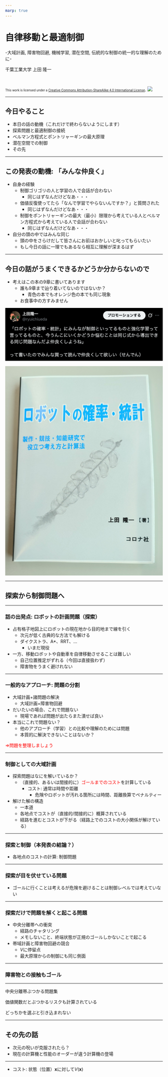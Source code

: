 ```yaml
---
marp: true
---
```


<!-- footer: "2025年12月2日 RSJセミナー" -->

# 自律移動と最適制御

-大域計画, 障害物回避, 機械学習, 潜在空間, 伝統的な制御の統一的な理解のために-

千葉工業大学 上田 隆一

<br />

<span style="font-size:70%">This work is licensed under a </span>[<span style="font-size:70%">Creative Commons Attribution-ShareAlike 4.0 International License</span>](https://creativecommons.org/licenses/by-sa/4.0/).
![](https://i.creativecommons.org/l/by-sa/4.0/88x31.png)

---

<!-- paginate: true -->

## 今日やること

- 本日の話の動機（これだけで終わらないようにします）
- 探索問題と最適制御の接続
- ベルマン方程式とポントリャーギンの最大原理
- 潜在空間での制御
- その先

---

## この発表の動機: 「みんな仲良く」

- 自身の経験
    - 制御ゴリゴリの人と学習の人で会話が合わない
        - 同じはずなんだけどなあ・・・
    - 価値反復使ってたら「なんで学習でやらないんですか？」と質問された
        - 同じはずなんだけどなあ・・・
    - 制御をポントリャーギンの最大（最小）限理から考えている人とベルマン方程式から考えている人で会話が合わない
        - 同じはずなんだけどなあ・・・
- 自分の頭の中ではみんな同じ
    - 頭の中をさらけだして皆さんにお前はおかしいと叱ってもらいたい
    - もし今日の話に一理でもあるなら相互に理解が深まるはず


---

## 今日の話がうまくできるかどうか分からないので

- 考えはこの本の9章に書いてあります
    - 誰も9章まで辿り着いてないのではないか？
        - 青色の本でもオレンジ色の本でも同じ現象
    - お食事中の方すみません


![w:600](senden.png)

![bg right:30% 95%](robot_and_stats.jpg)


---

## 探索から制御問題へ


---

### 話の出発点: ロボットの計画問題（探索）

- 占有格子地図上にロボットの現在地から目的地まで線を引く
    - 次元が低く古典的な方法でも解ける
    - ダイクストラ、A*、RRT、...
        - いまだ現役
- 一方、移動ロボットや自動車を自律移動させることは難しい
    - 自己位置推定がずれる（今回は直接扱わず）
    - 障害物をうまく避けれない


---

### 一般的なアプローチ: 問題の分割

- 大域計画+諸問題の解決
    - 大域計画+障害物回避
- だいたいの場合、これで問題ない
    - 現場であれば問題が出たらまた潰せば良い
- 本当にこれで問題ない？
    - 他のアプローチ（学習）との比較や理解のためには問題
    - 本質的に解決できないことはないか？

<span style="color:red">$\Longrightarrow$問題を整理しましょう</span>

---

### 制御としての大域計画

- 探索問題はなにを解いているか？
    - （直接的、あるいは間接的に）<span style="color:red">ゴールまでのコスト</span>を計算している
        - コスト: 通常は時間や距離
            - 危険やロボットが汚れる箇所には時間、距離換算でペナルティー
- 解けた解の構造
    - 一本道
    - 各地点でコストが（直接的/間接的に）概算されている
    - 経路を進むとコストが下がる（経路上でのコストの大小関係が解けている）

---

### 探索と制御（本発表の結論？）

- 各地点のコストの計算: 制御問題

---

### 探索が目を伏せている問題

- ゴールに行くことは考えるが危険を避けることは制御レベルでは考えていない

---

### 探索だけで問題を解くと起こる問題

- 中央分離帯への衝突
    - 経路のチャタリング
    - メモしないこと、終端状態が正規のゴールしかないことで起こる
- 帯域計画と障害物回避の競合
    - $V$に停留点
    - 最大原理からの制御にも同じ側面

---

### 障害物との接触もゴール

---

中央分離帯ぶつかる問題集

価値関数だとぶつかるリスクも計算されている

どっちかを選ぶと引き込まれない

---
## その先の話

- 次元の呪いが克服されたら？
- 現在の計算機と性能のオーダーが違う計算機の登場

---

- コスト: 状態（位置）$\boldsymbol{x}$に対して$V(\boldsymbol{x})$

